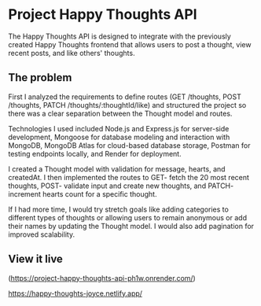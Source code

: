 # Project Happy Thoughts API

The Happy Thoughts API is designed to integrate with the previously created Happy Thoughts frontend that allows users to post a thought, view recent posts, and like others' thoughts.

## The problem

First I analyzed the requirements to define routes (GET /thoughts, POST /thoughts, PATCH /thoughts/:thoughtId/like) and structured the project so there was a clear separation between the Thought model and routes.

Technologies I used included Node.js and Express.js for server-side development, Mongoose for database modeling and interaction with MongoDB, MongoDB Atlas for cloud-based database storage, Postman for testing endpoints locally, and Render for deployment.

I created a Thought model with validation for message, hearts, and createdAt. I then implemented the routes to GET- fetch the 20 most recent thoughts, POST- validate input and create new thoughts, and PATCH- increment hearts count for a specific thought.

If I had more time, I would try stretch goals like adding categories to different types of thoughts or allowing users to remain anonymous or add their names by updating the Thought model. I would also add pagination for improved scalability.

## View it live

(https://project-happy-thoughts-api-ph1w.onrender.com/)

https://happy-thoughts-joyce.netlify.app/
